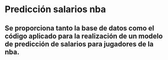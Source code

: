 # Predicción salarios nba
## Se proporciona tanto la base de datos como el código aplicado para la realización de un modelo de predicción de salarios para jugadores de la nba.
